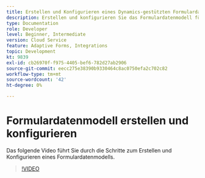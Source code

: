 ```yaml
---
title: Erstellen und Konfigurieren eines Dynamics-gestützten Formulardatenmodells
description: Erstellen und konfigurieren Sie das Formulardatenmodell für die Interaktion mit Entitäten in Microsoft Dynamics.
type: Documentation
role: Developer
level: Beginner, Intermediate
version: Cloud Service
feature: Adaptive Forms, Integrations
topic: Development
kt: 9839
exl-id: cb26970f-f975-4405-bef6-782d27ab2906
source-git-commit: eecc275e38390b9330464c8ac0750efa2c702c82
workflow-type: tm+mt
source-wordcount: '42'
ht-degree: 0%

---
```


# Formulardatenmodell erstellen und konfigurieren


Das folgende Video führt Sie durch die Schritte zum Erstellen und Konfigurieren eines Formulardatenmodells.

>[!VIDEO](https://video.tv.adobe.com/v/340790?quality=12&learn=on)
